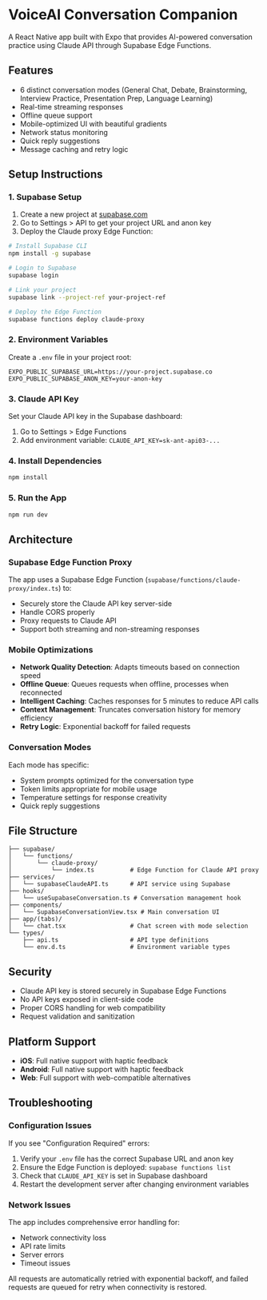 # VoiceAI Conversation Companion

A React Native app built with Expo that provides AI-powered conversation practice using Claude API through Supabase Edge Functions.

## Features

- 6 distinct conversation modes (General Chat, Debate, Brainstorming, Interview Practice, Presentation Prep, Language Learning)
- Real-time streaming responses
- Offline queue support
- Mobile-optimized UI with beautiful gradients
- Network status monitoring
- Quick reply suggestions
- Message caching and retry logic

## Setup Instructions

### 1. Supabase Setup

1. Create a new project at [supabase.com](https://supabase.com)
2. Go to Settings > API to get your project URL and anon key
3. Deploy the Claude proxy Edge Function:

```bash
# Install Supabase CLI
npm install -g supabase

# Login to Supabase
supabase login

# Link your project
supabase link --project-ref your-project-ref

# Deploy the Edge Function
supabase functions deploy claude-proxy
```

### 2. Environment Variables

Create a `.env` file in your project root:

```env
EXPO_PUBLIC_SUPABASE_URL=https://your-project.supabase.co
EXPO_PUBLIC_SUPABASE_ANON_KEY=your-anon-key
```

### 3. Claude API Key

Set your Claude API key in the Supabase dashboard:

1. Go to Settings > Edge Functions
2. Add environment variable: `CLAUDE_API_KEY=sk-ant-api03-...`

### 4. Install Dependencies

```bash
npm install
```

### 5. Run the App

```bash
npm run dev
```

## Architecture

### Supabase Edge Function Proxy

The app uses a Supabase Edge Function (`supabase/functions/claude-proxy/index.ts`) to:
- Securely store the Claude API key server-side
- Handle CORS properly
- Proxy requests to Claude API
- Support both streaming and non-streaming responses

### Mobile Optimizations

- **Network Quality Detection**: Adapts timeouts based on connection speed
- **Offline Queue**: Queues requests when offline, processes when reconnected
- **Intelligent Caching**: Caches responses for 5 minutes to reduce API calls
- **Context Management**: Truncates conversation history for memory efficiency
- **Retry Logic**: Exponential backoff for failed requests

### Conversation Modes

Each mode has specific:
- System prompts optimized for the conversation type
- Token limits appropriate for mobile usage
- Temperature settings for response creativity
- Quick reply suggestions

## File Structure

```
├── supabase/
│   └── functions/
│       └── claude-proxy/
│           └── index.ts          # Edge Function for Claude API proxy
├── services/
│   └── supabaseClaudeAPI.ts      # API service using Supabase
├── hooks/
│   └── useSupabaseConversation.ts # Conversation management hook
├── components/
│   └── SupabaseConversationView.tsx # Main conversation UI
├── app/(tabs)/
│   └── chat.tsx                  # Chat screen with mode selection
└── types/
    ├── api.ts                    # API type definitions
    └── env.d.ts                  # Environment variable types
```

## Security

- Claude API key is stored securely in Supabase Edge Functions
- No API keys exposed in client-side code
- Proper CORS handling for web compatibility
- Request validation and sanitization

## Platform Support

- **iOS**: Full native support with haptic feedback
- **Android**: Full native support with haptic feedback  
- **Web**: Full support with web-compatible alternatives

## Troubleshooting

### Configuration Issues

If you see "Configuration Required" errors:

1. Verify your `.env` file has the correct Supabase URL and anon key
2. Ensure the Edge Function is deployed: `supabase functions list`
3. Check that `CLAUDE_API_KEY` is set in Supabase dashboard
4. Restart the development server after changing environment variables

### Network Issues

The app includes comprehensive error handling for:
- Network connectivity loss
- API rate limits
- Server errors
- Timeout issues

All requests are automatically retried with exponential backoff, and failed requests are queued for retry when connectivity is restored.